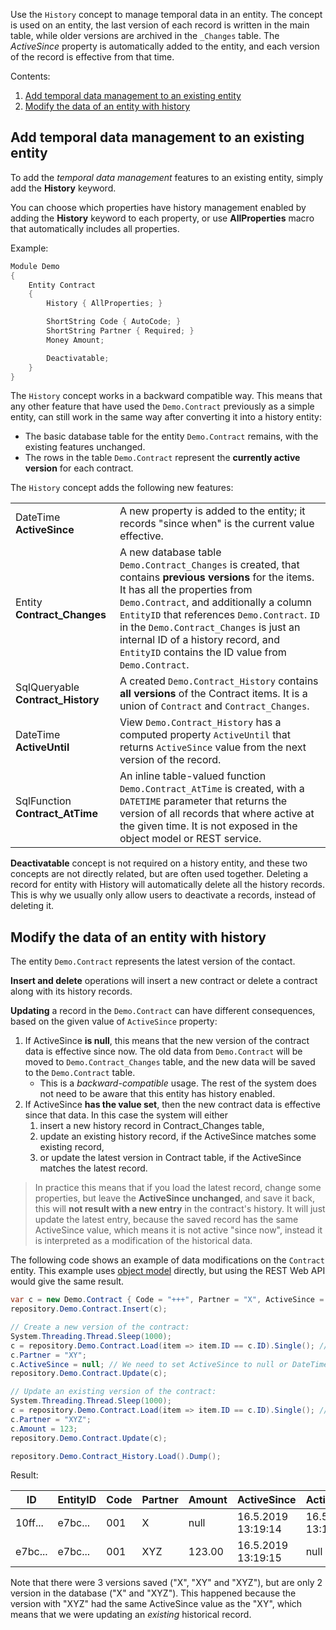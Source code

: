 Use the `History` concept to manage temporal data in an entity.
The concept is used on an entity, the last version of each record is written in the main table,
while older versions are archived in the `_Changes` table.
The *ActiveSince* property is automatically added to the entity,
and each version of the record is effective from that time.

Contents:

1. [Add temporal data management to an existing entity](#add-temporal-data-management-to-an-existing-entity)
2. [Modify the data of an entity with history](#modify-the-data-of-an-entity-with-history)

## Add temporal data management to an existing entity

To add the *temporal data management* features to an existing entity, simply add the **History** keyword.

You can choose which properties have history management enabled by adding the **History** keyword to each property,
or use **AllProperties** macro that automatically includes all properties.

Example:

```c
Module Demo
{
    Entity Contract
    {
        History { AllProperties; }

        ShortString Code { AutoCode; }
        ShortString Partner { Required; }
        Money Amount;

        Deactivatable;
    }
}
```

The `History` concept works in a backward compatible way.
This means that any other feature that have used the `Demo.Contract` previously as a simple entity,
can still work in the same way after converting it into a history entity:

* The basic database table for the entity `Demo.Contract` remains, with the existing features unchanged.
* The rows in the table `Demo.Contract` represent the **currently active version** for each contract.

The `History` concept adds the following new features:

| | |
| --- | ---|
| DateTime **ActiveSince** | A new property is added to the entity; it records "since when" is the current value effective. |
| Entity **Contract_Changes** | A new database table `Demo.Contract_Changes` is created, that contains **previous versions** for the items. It has all the properties from `Demo.Contract`, and additionally a column `EntityID` that references `Demo.Contract`. `ID` in the `Demo.Contract_Changes` is just an internal ID of a history record, and `EntityID` contains the ID value from `Demo.Contract`. |
| SqlQueryable **Contract_History** | A created `Demo.Contract_History` contains **all versions** of the Contract items. It is a union of `Contract` and `Contract_Changes`. |
| DateTime **ActiveUntil** | View `Demo.Contract_History` has a computed property `ActiveUntil` that returns `ActiveSince` value from the next version of the record. |
| SqlFunction **Contract_AtTime** | An inline table-valued function `Demo.Contract_AtTime` is created, with a `DATETIME` parameter that returns the version of all records that where active at the given time. It is not exposed in the object model or REST service. |

**Deactivatable** concept is not required on a history entity,
and these two concepts are not directly related, but are often used together.
Deleting a record for entity with History will automatically delete all the history records.
This is why we usually only allow users to deactivate a records, instead of deleting it.

## Modify the data of an entity with history

The entity `Demo.Contract` represents the latest version of the contact.

**Insert and delete** operations will insert a new contract or delete a contract
along with its history records.

**Updating** a record in the `Demo.Contract` can have different consequences,
based on the given value of `ActiveSince` property:

1. If ActiveSince **is null**, this means that the new version
   of the contract data is effective since now. The old data from `Demo.Contract` will
   be moved to `Demo.Contract_Changes` table, and the new data will be saved
   to the `Demo.Contract` table.
   * This is a *backward-compatible* usage. The rest of the system does not need
     to be aware that this entity has history enabled.
2. If ActiveSince **has the value set**, then the
   new contract data is effective since that data. In this case the system will either
   1. insert a new history record in Contract_Changes table,
   2. update an existing history record, if the ActiveSince matches some existing record,
   3. or update the latest version in Contract table, if the ActiveSince matches the latest record.

> In practice this means that if you load the latest record, change some properties,
but leave the **ActiveSince unchanged**, and save it back, this will **not result with
a new entry** in the contract's history.
It will just update the latest entry, because the saved record has the same
ActiveSince value, which means it is not active "since now", instead it is
interpreted as a modification of the historical data.

The following code shows an example of data modifications on the `Contract` entity.
This example uses [object model](Using-the-Domain-Object-Model) directly,
but using the REST Web API would give the same result.

```cs
var c = new Demo.Contract { Code = "+++", Partner = "X", ActiveSince = null };
repository.Demo.Contract.Insert(c);

// Create a new version of the contract:
System.Threading.Thread.Sleep(1000);
c = repository.Demo.Contract.Load(item => item.ID == c.ID).Single(); // Read the latest version.
c.Partner = "XY";
c.ActiveSince = null; // We need to set ActiveSince to null or DateTime.Now, to create a new version!
repository.Demo.Contract.Update(c);

// Update an existing version of the contract:
System.Threading.Thread.Sleep(1000);
c = repository.Demo.Contract.Load(item => item.ID == c.ID).Single(); // Read the latest version.
c.Partner = "XYZ";
c.Amount = 123;
repository.Demo.Contract.Update(c);

repository.Demo.Contract_History.Load().Dump();
```

Result:

| ID | EntityID | Code | Partner | Amount | ActiveSince | ActiveUntil |
| --- | --- | --- | --- | --- | --- | --- |
| 10ff... | e7bc... | 001 | X | null | 16.5.2019 13:19:14 | 16.5.2019 13:19:15 |
| e7bc... | e7bc... | 001 | XYZ | 123.00 | 16.5.2019 13:19:15 | null |

Note that there were 3 versions saved ("X", "XY" and "XYZ"),
but are only 2 version in the database ("X" and "XYZ").
This happened because the version with "XYZ" had the same ActiveSince value
as the "XY", which means that we were updating an *existing* historical record.
